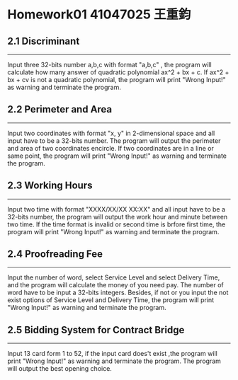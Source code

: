 # Homework01  41047025 王重鈞


## 2.1 Discriminant
---
Input three 32-bits number a,b,c with format "a,b,c" , the program will calculate how many answer of quadratic polynomial ax^2 + bx + c.
If ax^2 + bx + cv is not a quadratic polynomial, the program will print "Wrong Input!" as warning and terminate the program.




## 2.2 Perimeter and Area
---
Input two coordinates with format "x, y" in 2-dimensional space and all input have to be a 32-bits number.
The program will output the perimeter and area of two coordinates encircle.
If two coordinates are in a line or same point, the program will print "Wrong Input!" as warning and terminate the program.




## 2.3 Working Hours
---
Input two time with format "XXXX/XX/XX XX:XX" and all input have to be a 32-bits number, the program will output the work hour and minute between two time.
If the time format is invalid or second time is brfore first time, the program will print "Wrong Input!" as warning and terminate the program.




## 2.4 Proofreading Fee
---
Input the number of word, select Service Level and select Delivery Time, and the program will calculate the money of you need pay.
The number of word have to be input a 32-bits integers.
Besides, if not or you input the not exist options of Service Level and Delivery Time, the program will print "Wrong Input!" as warning and terminate the program.




## 2.5 Bidding System for Contract Bridge
---
Input 13 card form 1 to 52, if the input card does't exist ,the program will print "Wrong Input!" as warning and terminate the program.
The program will output the best opening choice.